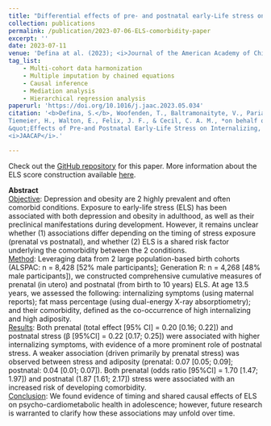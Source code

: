 ```yaml
---
title: "Differential effects of pre- and postnatal early-Life stress on internalizing, adiposity, and their comorbidity"
collection: publications
permalink: /publication/2023-07-06-ELS-comorbidity-paper
excerpt: ''
date: 2023-07-11
venue: 'Defina at al. (2023); <i>Journal of the American Academy of Child & Adolescent Psychiatry</i>'
tag_list:
    - Multi-cohort data harmonization 
    - Multiple imputation by chained equations
    - Causal inference
    - Mediation analysis
    - Hierarchical regression analysis 
paperurl: 'https://doi.org/10.1016/j.jaac.2023.05.034'
citation: '<b>Defina, S.</b>, Woofenden, T., Baltramonaityte, V., Pariante, C. M., Lekadir, K., Jaddoe, V. W., Serdarevic, F., 
Tiemeier, H., Walton, E., Felix, J. F., & Cecil, C. A. M., *on behalf of the EarlyCause Consortium. (2023). 
&quot;Effects of Pre-and Postnatal Early-Life Stress on Internalizing, Adiposity, and Their Comorbidity.&quot; 
<i>JAACAP</i>.'

---
```


Check out the [GitHub repository](https://github.com/SereDef/association-ELS-PCM-project) for this paper.
More information about the ELS score construction available [here](https://github.com/SereDef/cumulative-ELS-score).


**Abstract** \
<ins>Objective</ins>:
Depression and obesity are 2 highly prevalent and often comorbid conditions. Exposure to early-life stress (ELS) has 
been associated with both depression and obesity in adulthood, as well as their preclinical manifestations during 
development. However, it remains unclear whether (1) associations differ depending on the timing of stress exposure 
(prenatal vs postnatal), and whether (2) ELS is a shared risk factor underlying the comorbidity between the 2 conditions. \
<ins>Method</ins>:
Leveraging data from 2 large population-based birth cohorts (ALSPAC: n = 8,428 [52% male participants]; Generation R: 
n = 4,268 [48% male participants]), we constructed comprehensive cumulative measures of prenatal (in utero) and postnatal 
(from birth to 10 years) ELS. At age 13.5 years, we assessed the following: internalizing symptoms (using maternal reports); 
fat mass percentage (using dual-energy X-ray absorptiometry); and their comorbidity, defined as the co-occurrence of high 
internalizing and high adiposity. \
<ins>Results</ins>:
Both prenatal (total effect [95% CI] = 0.20 [0.16; 0.22]) and postnatal stress (β [95%CI] = 0.22 [0.17; 0.25]) were 
associated with higher internalizing symptoms, with evidence of a more prominent role of postnatal stress. A weaker 
association (driven primarily by prenatal stress) was observed between stress and adiposity (prenatal: 0.07 [0.05; 0.09]; 
postnatal: 0.04 [0.01; 0.07]). Both prenatal (odds ratio [95%CI] = 1.70 [1.47; 1.97]) and postnatal (1.87 [1.61; 2.17]) 
stress were associated with an increased risk of developing comorbidity. \
<ins>Conclusion</ins>:
We found evidence of timing and shared causal effects of ELS on psycho-cardiometabolic health in adolescence; however, 
future research is warranted to clarify how these associations may unfold over time.